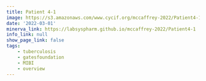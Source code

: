 ```yaml
---
title: Patient 4-1
image: https://s3.amazonaws.com/www.cycif.org/mccaffrey-2022/Patient4-1/thumbnail--default.jpg
date: '2022-03-01'
minerva_link: https://labsyspharm.github.io/mccaffrey-2022/Patient4-1
info_link: null
show_page_link: false
tags:
    - tuberculosis
    - gatesfoundation
    - MIBI
    - overview
---
```

